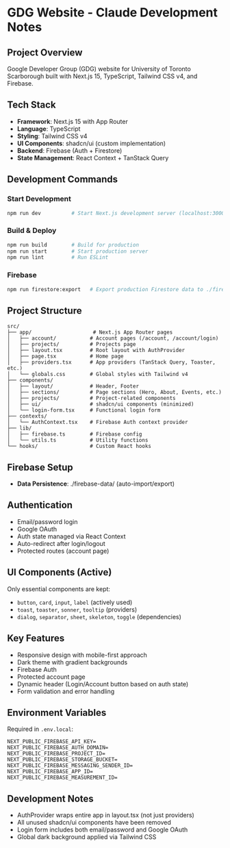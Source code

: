 # GDG Website - Claude Development Notes

## Project Overview
Google Developer Group (GDG) website for University of Toronto Scarborough built with Next.js 15, TypeScript, Tailwind CSS v4, and Firebase.

## Tech Stack
- **Framework**: Next.js 15 with App Router
- **Language**: TypeScript
- **Styling**: Tailwind CSS v4
- **UI Components**: shadcn/ui (custom implementation)
- **Backend**: Firebase (Auth + Firestore)
- **State Management**: React Context + TanStack Query

## Development Commands

### Start Development
```bash
npm run dev          # Start Next.js development server (localhost:3000)
```

### Build & Deploy
```bash
npm run build        # Build for production
npm run start        # Start production server
npm run lint         # Run ESLint
```

### Firebase
```bash
npm run firestore:export   # Export production Firestore data to ./firebase-data
```

## Project Structure
```
src/
├── app/                    # Next.js App Router pages
│   ├── account/           # Account pages (/account, /account/login)
│   ├── projects/          # Projects page
│   ├── layout.tsx         # Root layout with AuthProvider
│   ├── page.tsx           # Home page
│   ├── providers.tsx      # App providers (TanStack Query, Toaster, etc.)
│   └── globals.css        # Global styles with Tailwind v4
├── components/
│   ├── layout/            # Header, Footer
│   ├── sections/          # Page sections (Hero, About, Events, etc.)
│   ├── projects/          # Project-related components
│   ├── ui/                # shadcn/ui components (minimized)
│   └── login-form.tsx     # Functional login form
├── contexts/
│   └── AuthContext.tsx    # Firebase Auth context provider
├── lib/
│   ├── firebase.ts        # Firebase config
│   └── utils.ts           # Utility functions
└── hooks/                 # Custom React hooks
```

## Firebase Setup
- **Data Persistence**: ./firebase-data/ (auto-import/export)

## Authentication
- Email/password login
- Google OAuth
- Auth state managed via React Context
- Auto-redirect after login/logout
- Protected routes (account page)

## UI Components (Active)
Only essential components are kept:
- `button`, `card`, `input`, `label` (actively used)
- `toast`, `toaster`, `sonner`, `tooltip` (providers)
- `dialog`, `separator`, `sheet`, `skeleton`, `toggle` (dependencies)

## Key Features
- Responsive design with mobile-first approach
- Dark theme with gradient backgrounds
- Firebase Auth
- Protected account page
- Dynamic header (Login/Account button based on auth state)
- Form validation and error handling

## Environment Variables
Required in `.env.local`:
```
NEXT_PUBLIC_FIREBASE_API_KEY=
NEXT_PUBLIC_FIREBASE_AUTH_DOMAIN=
NEXT_PUBLIC_FIREBASE_PROJECT_ID=
NEXT_PUBLIC_FIREBASE_STORAGE_BUCKET=
NEXT_PUBLIC_FIREBASE_MESSAGING_SENDER_ID=
NEXT_PUBLIC_FIREBASE_APP_ID=
NEXT_PUBLIC_FIREBASE_MEASUREMENT_ID=
```

## Development Notes
- AuthProvider wraps entire app in layout.tsx (not just providers)
- All unused shadcn/ui components have been removed
- Login form includes both email/password and Google OAuth
- Global dark background applied via Tailwind CSS